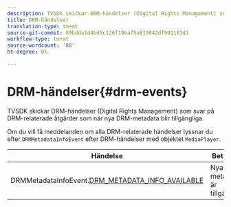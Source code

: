 ```yaml
---
description: TVSDK skickar DRM-händelser (Digital Rights Management) som svar på DRM-relaterade åtgärder som när nya DRM-metadata blir tillgängliga.
title: DRM-händelser
translation-type: tm+mt
source-git-commit: 89bdda1d4bd5c126f19ba75a819942df901183d1
workflow-type: tm+mt
source-wordcount: '88'
ht-degree: 0%

---
```



# DRM-händelser{#drm-events}

TVSDK skickar DRM-händelser (Digital Rights Management) som svar på DRM-relaterade åtgärder som när nya DRM-metadata blir tillgängliga.

Om du vill få meddelanden om alla DRM-relaterade händelser lyssnar du efter `DRMMetadataInfoEvent` efter DRM-händelser med objektet `MediaPlayer`.

| Händelse | Betydelse |
|---|---|
| DRMMetadataInfoEvent.[DRM_METADATA_INFO_AVAILABLE](https://help.adobe.com/en_US/primetime/api/psdk/asdoc-dhls_1.4/com/adobe/mediacore/events/DRMMetadataInfoEvent.html#DRM_METADATA_INFO_AVAILABLE) | Nya DRM-metadata är tillgängliga. |